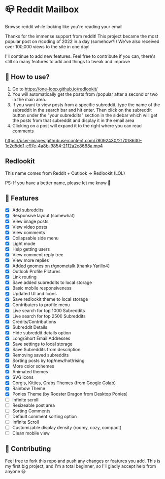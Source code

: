 # 📪 Reddit Mailbox
Browse reddit while looking like you're reading your email

Thanks for the immense support from reddit! This project became the most popular post on r/coding of 2022 in a day (somehow?!) We've also received over 100,000 views to the site in one day!

I'll continue to add new features. Feel free to contribute if you can, there's still so many features to add and things to tweak and improve

## 📌 How to use?
1. Go to https://one-loop.github.io/redlookit/
2. You will automatically get the posts from /popular after a second or two in the main area.
3. If you want to view posts from a specific subreddit, type the name of the subreddit in the search bar and hit enter. Then click on the subreddit button under the "your subreddits" section in the sidebar which will get the posts from that subreddit and display it in the email area
4. Clicking on a post will expand it to the right where you can read comments

https://user-images.githubusercontent.com/78092430/217018630-1c2d5dd1-c97e-4a8b-9854-2112a2c8688a.mp4

## Redlookit

This name comes from Reddit + Outlook => Redlookit (LOL)

PS: If you have a better name, please let me know 🙏

## 📕 Features
- [x] Add subreddits
- [x] Responsive layout (somewhat)
- [x] View image posts
- [x] View video posts
- [x] View comments
- [x] Collapsable side menu
- [x] Light mode
- [x] Help getting users
- [x] View comment reply tree
- [x] View more replies
- [x] Added gnomes on r/gnometalk (thanks Yarillo4)
- [x] Outlook Profile Pictures
- [x] Link routing
- [x] Save added subreddits to local storage
- [x] Basic mobile responsiveness
- [x] Updated UI and Icons
- [x] Save redlookit theme to local storage
- [x] Contributers to profile menu
- [x] Live search for top 1000 Subreddits
- [x] Live search for top 2500 Subreddits
- [x] Credits/Contributions
- [x] Subreddit Details
- [x] Hide subreddit details option
- [x] Long/Short Email Addresses
- [x] Save settings to local storage
- [x] Save Subreddits from description
- [x] Removing saved subreddits
- [x] Sorting posts by top/new/hot/rising
- [x] More color schemes
- [x] Animated themes
- [x] SVG icons
- [x] Corgis, Kitties, Crabs Themes (from Google Colab)
- [x] Rainbow Theme
- [x] Ponies Theme (by Rooster Dragon from Desktop Ponies)
- [ ] infinite scroll
- [ ] Resizeable post area
- [ ] Sorting Comments
- [ ] Default comment sorting option
- [ ] Infinite Scroll
- [ ] Customizable display density (roomy, cozy, compact)
- [ ] Clean mobile view

## 💙 Contributing
Feel free to fork this repo and push any changes or features you add. This is my first big project, and I'm a total beginner, so I'll gladly accept help from anyone 😃
